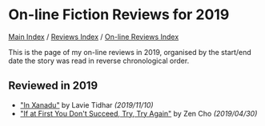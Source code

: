 # On-line Fiction Reviews for 2019

[Main Index](../../../README.md) / [Reviews Index](../../README.md) / [On-line Reviews Index](../README.md)

This is the page of my on-line reviews in 2019, organised by the start/end date the story was read in reverse chronological order.

## Reviewed in 2019
- ["In Xanadu"](20191110-InXanadu.md) by Lavie Tidhar *(2019/11/10)*
- ["If at First You Don't Succeed, Try, Try Again"](20190430-IfAtFirstYouDontSucceed.md) by Zen Cho *(2019/04/30)*
